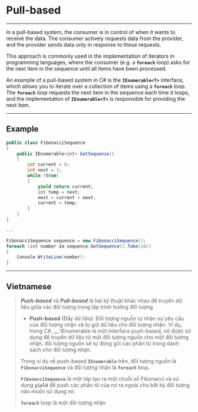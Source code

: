 # Pull-based

---
In a pull-based system, the consumer is in control of when it wants to receive the data. The consumer actively requests data from the provider, and the provider sends data only in response to these requests.

This approach is commonly used in the implementation of iterators in programming languages, where the consumer (e.g. a __`foreach`__ loop) asks for the next item in the sequence until all items have been processed.

An example of a pull-based system in C# is the __`IEnumerable<T>`__ interface, which allows you to iterate over a collection of items using a __`foreach`__ loop. The __`foreach`__ loop requests the next item in the sequence each time it loops, and the implementation of __`IEnumerable<T>`__ is responsible for providing the next item.

---

## Example

```cs
public class FibonacciSequence
{
    public IEnumerable<int> GetSequence()
    {
        int current = 0;
        int next = 1;
        while (true)
        {
            yield return current;
            int temp = next;
            next = current + next;
            current = temp;
        }
    }
}

...

FibonacciSequence sequence = new FibonacciSequence();
foreach (int number in sequence.GetSequence().Take(10))
{
    Console.WriteLine(number);
}
```

---

## Vietnamese

> __*Push-based*__ và __*Pull-based*__ là hai kỹ thuật khác nhau để truyền dữ liệu giữa các đối tượng trong lập trình hướng đối tượng.
>
> * __Push-based__ (Đẩy dữ liệu): Đối tượng nguồn tự nhận sự yêu cầu của đối tượng nhận và tự gửi dữ liệu cho đối tượng nhận. Ví dụ, trong C#, __`IEnumerable là một interface push-based, nó được sử dụng để truyền dữ liệu từ một đối tượng nguồn cho một đối tượng nhận, đối tượng nguồn sẽ tự động gửi các phần tử trong danh sách cho đối tượng nhận.
>
> Trong ví dụ về push-based __`IEnumerable`__ trên, đối tượng nguồn là __`FibonacciSequence`__ và đối tượng nhận là __`foreach`__ loop.
>
> __`FibonacciSequence`__ là một lớp tạo ra một chuỗi số Fibonacci và sử dụng __`yield`__ để push các phần tử của nó ra ngoài cho bất kỳ đối tượng nào muốn sử dụng nó.
>
> __`foreach`__ loop là một đối tượng nhận
